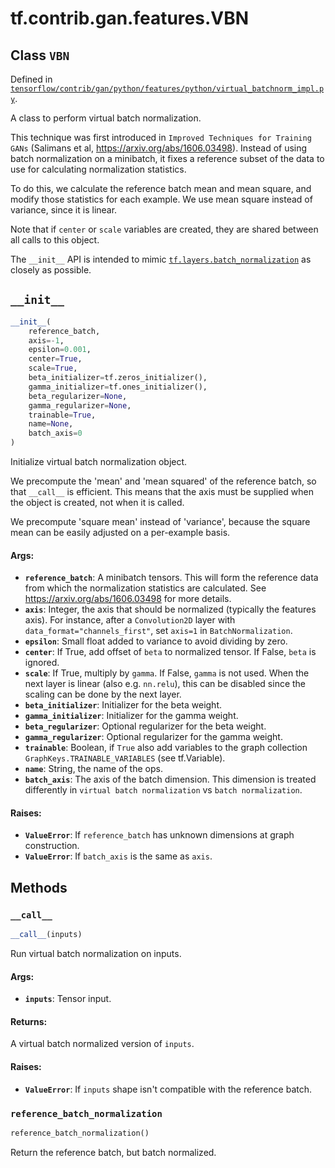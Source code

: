 <div itemscope itemtype="http://developers.google.com/ReferenceObject">
<meta itemprop="name" content="tf.contrib.gan.features.VBN" />
<meta itemprop="path" content="Stable" />
<meta itemprop="property" content="__call__"/>
<meta itemprop="property" content="__init__"/>
<meta itemprop="property" content="reference_batch_normalization"/>
</div>

# tf.contrib.gan.features.VBN

## Class `VBN`





Defined in [`tensorflow/contrib/gan/python/features/python/virtual_batchnorm_impl.py`](/code/stable/tensorflow/contrib/gan/python/features/python/virtual_batchnorm_impl.py).

A class to perform virtual batch normalization.

This technique was first introduced in `Improved Techniques for Training GANs`
(Salimans et al, https://arxiv.org/abs/1606.03498). Instead of using batch
normalization on a minibatch, it fixes a reference subset of the data to use
for calculating normalization statistics.

To do this, we calculate the reference batch mean and mean square, and modify
those statistics for each example. We use mean square instead of variance,
since it is linear.

Note that if `center` or `scale` variables are created, they are shared
between all calls to this object.

The `__init__` API is intended to mimic <a href="../../../../tf/layers/batch_normalization.md"><code>tf.layers.batch_normalization</code></a> as
closely as possible.

<h2 id="__init__"><code>__init__</code></h2>

``` python
__init__(
    reference_batch,
    axis=-1,
    epsilon=0.001,
    center=True,
    scale=True,
    beta_initializer=tf.zeros_initializer(),
    gamma_initializer=tf.ones_initializer(),
    beta_regularizer=None,
    gamma_regularizer=None,
    trainable=True,
    name=None,
    batch_axis=0
)
```

Initialize virtual batch normalization object.

We precompute the 'mean' and 'mean squared' of the reference batch, so that
`__call__` is efficient. This means that the axis must be supplied when the
object is created, not when it is called.

We precompute 'square mean' instead of 'variance', because the square mean
can be easily adjusted on a per-example basis.

#### Args:

* <b>`reference_batch`</b>: A minibatch tensors. This will form the reference data
    from which the normalization statistics are calculated. See
    https://arxiv.org/abs/1606.03498 for more details.
* <b>`axis`</b>: Integer, the axis that should be normalized (typically the features
    axis). For instance, after a `Convolution2D` layer with
    `data_format="channels_first"`, set `axis=1` in `BatchNormalization`.
* <b>`epsilon`</b>: Small float added to variance to avoid dividing by zero.
* <b>`center`</b>: If True, add offset of `beta` to normalized tensor. If False,
    `beta` is ignored.
* <b>`scale`</b>: If True, multiply by `gamma`. If False, `gamma` is
    not used. When the next layer is linear (also e.g. `nn.relu`), this can
    be disabled since the scaling can be done by the next layer.
* <b>`beta_initializer`</b>: Initializer for the beta weight.
* <b>`gamma_initializer`</b>: Initializer for the gamma weight.
* <b>`beta_regularizer`</b>: Optional regularizer for the beta weight.
* <b>`gamma_regularizer`</b>: Optional regularizer for the gamma weight.
* <b>`trainable`</b>: Boolean, if `True` also add variables to the graph collection
    `GraphKeys.TRAINABLE_VARIABLES` (see tf.Variable).
* <b>`name`</b>: String, the name of the ops.
* <b>`batch_axis`</b>: The axis of the batch dimension. This dimension is treated
    differently in `virtual batch normalization` vs `batch normalization`.


#### Raises:

* <b>`ValueError`</b>: If `reference_batch` has unknown dimensions at graph
    construction.
* <b>`ValueError`</b>: If `batch_axis` is the same as `axis`.



## Methods

<h3 id="__call__"><code>__call__</code></h3>

``` python
__call__(inputs)
```

Run virtual batch normalization on inputs.

#### Args:

* <b>`inputs`</b>: Tensor input.


#### Returns:

A virtual batch normalized version of `inputs`.


#### Raises:

* <b>`ValueError`</b>: If `inputs` shape isn't compatible with the reference batch.

<h3 id="reference_batch_normalization"><code>reference_batch_normalization</code></h3>

``` python
reference_batch_normalization()
```

Return the reference batch, but batch normalized.



